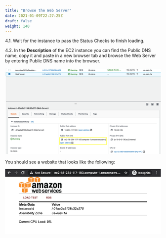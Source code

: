 ```yaml
---
title: "Browse the Web Server"
date: 2021-01-09T22:27:25Z
draft: false
weight: 140
---
```

4.1\. Wait for the instance to pass the Status Checks to finish loading.

4.2\. In the **Description** of the EC2 instance you can find the Public DNS name, copy it and paste in a new browser tab and browse the Web Server by entering Public DNS name into the browser.

![Public DNS](images/ec2-public-dns.png)

You should see a website that looks like the following:

![Web Site](images/ec2-web.png)